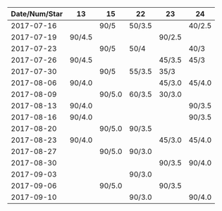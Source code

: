 Date/Num/Star   |  13    | 15     | 22     | 23     | 24
----------------|--------|--------|--------|--------|--------
2017-07-16      |        | 90/5   | 50/3.5 |        | 40/2.5
2017-07-19      | 90/4.5 |        |        | 90/2.5 |
2017-07-23      |        | 90/5   | 50/4   |        | 40/3
2017-07-26      | 90/4.5 |        |        | 45/3.5 | 45/3
2017-07-30      |        | 90/5   | 55/3.5 | 35/3   |  
2017-08-06      | 90/4.0 |        |        | 45/3.0 | 45/4.0
2017-08-09      |        | 90/5.0 | 60/3.5 | 30/3.0 |  
2017-08-13      | 90/4.0 |        |        |        | 90/3.5
2017-08-16      | 90/4.0 |        |        |        | 90/3.5
2017-08-20      |        | 90/5.0 | 90/3.5 |        |  
2017-08-23      | 90/4.0 |        |        | 45/3.0 | 45/4.0
2017-08-27      |        | 90/5.0 | 90/3.0 |        |  
2017-08-30      |        |        |        | 90/3.5 | 90/4.0
2017-09-03      |        |        | 90/3.0 |        |       
2017-09-06      |        | 90/5.0 |        | 90/3.5 |       
2017-09-10      |        |        | 90/3.0 |        | 90/4.0

